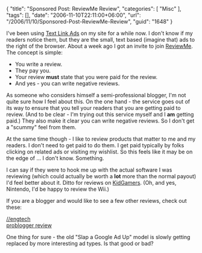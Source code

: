 {
	"title": "Sponsored Post: ReviewMe Review",
	"categories": [
		"Misc"
	],
	"tags": [],
	"date": "2006-11-10T22:11:00+06:00",
	"url": "/2006/11/10/Sponsored-Post-ReviewMe-Review",
	"guid": "1648"
}

I've been using <a href="http://www.text-link-ads.com">Text Link Ads</a> on my site for a while now. I don't know if my readers notice them, but they are the small, text based (imagine that) ads to the right of the browser. About a week ago I got an invite to join <a href="http://www.reviewme.com">ReviewMe</a>. The concept is simple:

<ul>
<li>You write a review.
<li>They pay you.
<li>Your review <b>must</b> state that you were paid for the review.
<li>And yes - you can write negative reviews.
</ul>

As someone who considers himself a semi-professional blogger, I'm not quite sure how I feel about this. On the one hand - the service goes out of its way to ensure that you tell your readers that you are getting paid to review. (And to be clear - I'm trying out this service myself and I <b>am</b> getting paid.) They also make it clear you can write negative reviews. So I don't get a "scummy" feel from them. 

At the same time though - I like to review products that matter to me and my readers. I don't need to get paid to do them. I get paid typically by folks clicking on related ads or visiting my wishlist. So this feels like it may be on the edge of ... I don't know. Something. 

I can say if they were to hook me up with the actual software I was reviewing (which could actually be worth a <b>lot</b> more than the normal payout) I'd feel better about it. Ditto for reviews on <a href="http://www.kidgamers.org">KidGamers</a>. (Oh, and yes,  Nintendo, I'd be happy to review the Wii.)

If you are a blogger and would like to see a few other reviews, check out these:

<a href="http://engtech.wordpress.com/2006/11/10/reviewmecom-reviewed-a-look-at-the-algorithm-from-a-bloggers-point-of-view/">//engtech</a><br>
<a href="http://www.problogger.net/archives/2006/11/11/reviewme-launches/">problogger review</a>

One thing for sure - the old "Slap a Google Ad Up" model is slowly getting replaced by more interesting ad types. Is that good or bad?